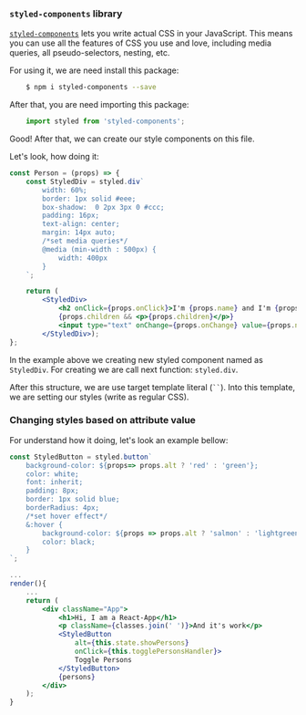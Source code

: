 ### `styled-components` library

[`styled-components`](https://styled-components.com/) lets you write actual CSS in your JavaScript. This means you can use all the features of CSS you use and love, including media queries, all pseudo-selectors, nesting, etc.

For using it, we are need install this package:

```bash
    $ npm i styled-components --save
```

After that, you are need importing this package:

```jsx
    import styled from 'styled-components';
```

Good! After that, we can create our style components on this file.

Let's look, how doing it:

```jsx
const Person = (props) => {
    const StyledDiv = styled.div`
        width: 60%;
        border: 1px solid #eee;
        box-shadow:  0 2px 3px 0 #ccc;
        padding: 16px;
        text-align: center;
        margin: 14px auto;
        /*set media queries*/
        @media (min-width : 500px) {
            width: 400px
        }
    `;

    return (
        <StyledDiv>
            <h2 onClick={props.onClick}>I'm {props.name} and I'm {props.age} years old!</h2>
            {props.children && <p>{props.children}</p>}
            <input type="text" onChange={props.onChange} value={props.name}/>
        </StyledDiv>);
};
```

In the example above we creating new styled component named as `StyledDiv`.
For creating we are call next function: `styled.div`.

After this structure, we are use target template literal (<code>``</code>). Into this template, we are setting our styles (write as regular CSS).

### Changing styles based on attribute value

For understand how it doing, let's look an example bellow:

```jsx
const StyledButton = styled.button`
    background-color: ${props=> props.alt ? 'red' : 'green'};
    color: white;
    font: inherit;
    padding: 8px;
    border: 1px solid blue;
    borderRadius: 4px;
    /*set hover effect*/
    &:hover {
        background-color: ${props => props.alt ? 'salmon' : 'lightgreen'};
        color: black;
    }
`;

...
render(){
    ...
    return (
        <div className="App">
            <h1>Hi, I am a React-App</h1>
            <p className={classes.join(' ')}>And it's work</p>
            <StyledButton
                alt={this.state.showPersons}
                onClick={this.togglePersonsHandler}>
                Toggle Persons
            </StyledButton>
            {persons}
        </div>
    );
}
```